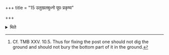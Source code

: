 +++
title = "15 उलुखलबुध्नो यूपः प्रकृष्य"

+++

<details><summary>थिते</summary>

15. The sacrificial post should be at the bottom similar to a mortar and everywhere kept down after having been taken out (from the earlier place).[^1]  

[^1]: Cf. TMB XXV. 10.5. Thus for fixing the post one should not dig the ground and should not bury the bottom part of it in the ground.  
</details>
